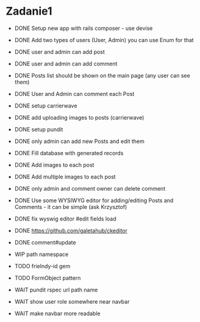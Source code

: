 # Zadanie1


* DONE Setup new app with rails composer - use devise
* DONE Add two types of users (User, Admin) you can use Enum for that
* DONE user and admin can add post
* DONE user and admin can add comment
* DONE Posts list should be shown on the main page (any user can see them)
* DONE User and Admin can comment each Post
* DONE setup carrierwave
* DONE add uploading images to posts (carrierwave)
* DONE setup pundit
* DONE only admin can add new Posts and edit them
* DONE Fill database with generated records
* DONE Add images to each post
* DONE Add multiple images to each post
* DONE only admin and comment owner can delete comment
* DONE Use some WYSIWYG editor for adding/editing Posts and Comments - it can be simple (ask Krzysztof)
* DONE fix wyswig editor #edit fields load
* DONE https://github.com/galetahub/ckeditor
* DONE comment#update

* WIP path namespace

* TODO frielndy-id gem
* TODO FormObject pattern

* WAIT pundit rspec  url path name
* WAIT show user role somewhere near navbar
* WAIT make navbar more readable
